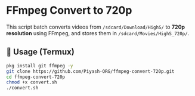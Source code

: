 # FFmpeg Convert to 720p

This script batch converts videos from `/sdcard/Download/HighS/` to **720p resolution** using FFmpeg, and stores them in `/sdcard/Movies/HighS_720p/`.

## 🔧 Usage (Termux)
```bash
pkg install git ffmpeg -y
git clone https://github.com/Piyash-ORG/ffmpeg-convert-720p.git
cd ffmpeg-convert-720p
chmod +x convert.sh
./convert.sh
